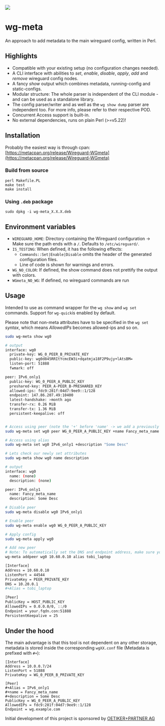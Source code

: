 ![](https://img.shields.io/cpan/v/Wireguard-WGmeta)

# wg-meta

An approach to add metadata to the main wireguard config, written in Perl.

## Highlights

- Compatible with your existing setup (no configuration changes needed).
- A CLI interface with abilities to _set_, _enable_, _disable_, _apply_, _add_ and _remove_ wireguard config nodes.
- A fancy _show_ output which combines metadata, running-config and static-configs.
- Modular structure: The whole parser is independent of the CLI module - and can be used as a standalone library.
- The config parser/writer and as well as the `wg show dump` parser are independent too. For more info, please refer to
  their respective POD.
- Concurrent Access support is built-in.
- No external dependencies, runs on plain Perl (>=v5.22)!

## Installation

Probably the easiest way is through
cpan: [https://metacpan.org/release/Wireguard-WGmeta](https://metacpan.org/release/Wireguard-WGmeta)

### Build from source

```shell
perl Makefile.PL
make test
make install
```

### Using `.deb` package

```shell
sudo dpkg -i wg-meta_X.X.X.deb
```

## Environment variables

- `WIREGUARD_HOME`: Directory containing the Wireguard configuration -> Make sure the path ends with a `/`. Defaults
  to `/etc/wireguard/`.
- `IS_TESTING`: When defined, it has the following effects:
    - `Commands::Set|Enable|Disable` omits the header of the generated configuration files.
    - Line of code is shown for warnings and errors.
- `WG_NO_COLOR`: If defined, the show command does not prettify the output with colors.
- `WGmeta_NO_WG`: If defined, no wireguard commands are run

## Usage

Intended to use as command wrapper for the `wg show` and `wg set` commands. Support for `wg-quick`is enabled by default.

Please note that non-meta attributes have to be specified in the `wg set` _syntax_, which means _AllowedIPs_ becomes
allowed-ips and so on.

```bash
sudo wg-meta show wg0

# output
interface: wg0
  private-key: WG_0_PEER_B_PRIVATE_KEY
  public-key: wg0d845RRItYcmcEW3i+dqatmja18F2P9ujy+lAtsBM=
  listen-port: 51888
  fwmark: off

peer: IPv6_only1
  public-key: WG_0_PEER_A_PUBLIC_KEY
  preshared-key: PEER_A-PEER_B-PRESHARED_KEY
  allowed-ips: fdc9:281f:04d7:9ee9::1/128
  endpoint: 147.86.207.49:10400
  latest-handshake: >month ago
  transfer-rx: 0.26 MiB
  transfer-tx: 1.36 MiB
  persistent-keepalive: off


# Access using peer (note the '+' before 'name' -> we add a previously unseen attribute)
sudo wg-meta set wg0 peer WG_0_PEER_A_PUBLIC_KEY +name Fancy_meta_name

# Access using alias
sudo wg-meta set wg0 IPv6_only1 +description "Some Desc"

# Lets check our newly set attributes
sudo wg-meta show wg0 name description

# output
interface: wg0
  name: (none)
  description: (none)

peer: IPv6_only1
  name: Fancy_meta_name
  description: Some Desc

# Disable peer
sudo wg-meta disable wg0 IPv6_only1

# Enable peer
sudo wg-meta enable wg0 WG_0_PEER_A_PUBLIC_KEY

# Apply config
sudo wg-meta apply wg0

# Add new peer
# Note: To automatically set the DNS and endpoint address, make sure you add #+DNSHost and #+FQDN to your hosts interface config
wg-meta addpeer wg0 10.60.0.10 alias tobi_laptop

[Interface]
Address = 10.60.0.10
ListenPort = 44544
PrivateKey = PEER_PRIVATE_KEY
DNS = 10.20.0.1
#+Alias = tobi_laptop

[Peer]
PublicKey = HOST_PUBLIC_KEY
AllowedIPs = 0.0.0.0/0, ::/0
Endpoint = your.fqdn.con:51888
PersistentKeepalive = 25

```

## Under the hood

The main advantage is that this tool is not dependent on any other storage, metadata is stored inside the corresponding
`wgXX.conf` file (Metadata is prefixed with `#+`):

```text
[Interface]
Address = 10.0.0.7/24
ListenPort = 51888
PrivateKey = WG_0_PEER_B_PRIVATE_KEY

[Peer]
#+Alias = IPv6_only1
#+name = Fancy_meta_name
#+description = Some Desc
PublicKey = WG_0_PEER_A_PUBLIC_KEY
AllowedIPs = fdc9:281f:04d7:9ee9::1/128
Endpoint = wg.example.com
```

Initial development of this project is sponsored by [OETIKER+PARTNER AG](https://oetiker.ch)

